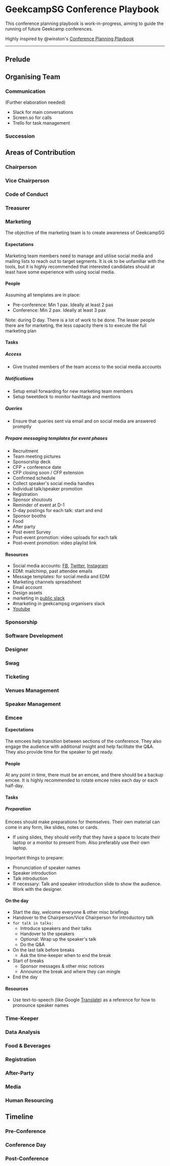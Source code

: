 
# GeekcampSG Conference Playbook

This conference planning playbook is work-in-progress, aiming to guide the running of future Geekcamp conferences.

Highly inspired by @winston's [Conference Planning Playbook](https://github.com/winston/Conference_Planning_Playbook)

---

## Prelude

## Organising Team

### Communication

(Further elaboration needed)

- Slack for main conversations
- Screen.so for calls
- Trello for task management

### Succession



## Areas of Contribution



### Chairperson



### Vice Chairperson



### Code of Conduct



### Treasurer



### Marketing
The objective of the marketing team is to create awareness of GeekcampSG

#### Expectations
Marketing team members need to manage and utilise social media and mailing lists to reach out to target segments. It is ok to be unfamiliar with the tools, but it is highly recommended that interested candidates should at least have some experience with using social media.

#### People
Assuming all templates are in place:
- Pre-conference: Min 1 pax. Ideally at least 2 pax
- Conference: Min 2 pax. Ideally at least 3 pax

Note: during D day. There is a lot of work to be done. The lesser people there are for marketing, the less capacity there is to execute the full marketing plan

#### Tasks

##### Access
- Give trusted members of the team access to the social media accounts

##### Notifications
- Setup email forwarding for new marketing team members
- Setup tweetdeck to monitor hashtags and mentions

##### Queries
- Ensure that queries sent via email and on social media are answered promptly

##### Prepare messaging templates for event phases
- Recruitment
- Team meeting pictures
- Sponsorship deck
- CFP + conference date
- CFP closing soon / CFP extension
- Confirmed schedule
- Collect speaker's social media handles
- Individual talk/speaker promotion
- Registration
- Sponsor shoutouts
- Reminder of event at D-1
- D-day postings for each talk: start and end
- Sponsor booths
- Food
- After party
- Post event Survey
- Post-event promotion: video uploads for each talk
- Post-event promotion: video playlist link

#### Resources
- Social media accounts: [FB](https://www.facebook.com/GeekcampSG/), [Twitter](https://twitter.com/geekcamp), [Instagram](https://www.instagram.com/geekcampsg)
- EDM: mailchimp, past attendee emails
- Message templates: for social media and EDM
- Marketing channels spreadsheet
- Email account
- Design assets
- marketing in [public slack](https://join.slack.com/t/geekcampattendees/shared_invite/enQtNzM3MDc0ODM1MDYxLWEzODZjZjliMzFlMjhmNzMwZjUwYTc1NTUwZDY4NmQ1MmVmODI4NGNhMmVlODhjNTBiZWFiYzU4MGYxYzRmNjI)
- #marketing in geekcampsg organisers slack
- [Youtube](https://www.youtube.com/user/geekcampsg)


### Sponsorship



### Software Development



### Designer



### Swag



### Ticketing



### Venues Management



### Speaker Management



### Emcee

#### Expectations

The emcees help transition between sections of the conference. They also engage the audience with additional insight and help facilitate the Q&A. They also provide time for the speaker to get ready. 

#### People

At any point in time, there must be an emcee, and there should be a backup emcee. It is highly recommended to rotate emcee roles each day or each half-day. 

#### Tasks

##### Preparation

Emcees should make preparations for themselves. Their own material can come in any form, like slides, notes or cards. 
- If using slides, they should verify that they have a space to locate their laptop or a monitor to present from. Also preferably use their own laptop. 

Important things to prepare:
- Pronunciation of speaker names
- Speaker introduction
- Talk introduction
- If necessary: Talk and speaker introduction slide to show the audience. Work with the designer.

#### On the day

- Start the day, welcome everyone & other misc briefings
- Handover to the Chairperson/Vice Chairperson for introductory talk
- `for talk in talks:`
  - Introduce speakers and their talks
  - Handover to the speakers
  - Optional: Wrap up the speaker's talk
  - Do the Q&A
- On the last talk before breaks
  - Ask the time-keeper when to end the break
- Start of breaks
  - Sponsor messages & other misc notices
  - Announce the break and where they can mingle
- End the day

#### Resources

- Use text-to-speech (like Google [Translate](https://translate.google.com/)) as a reference for how to pronounce speaker names

### Time-Keeper



### Data Analysis



### Food & Beverages



### Registration



### After-Party



### Media



### Human Resourcing



## Timeline

### Pre-Conference

### Conference Day

### Post-Conference



<!-- vim: set et ts=2 sw=2: -->
